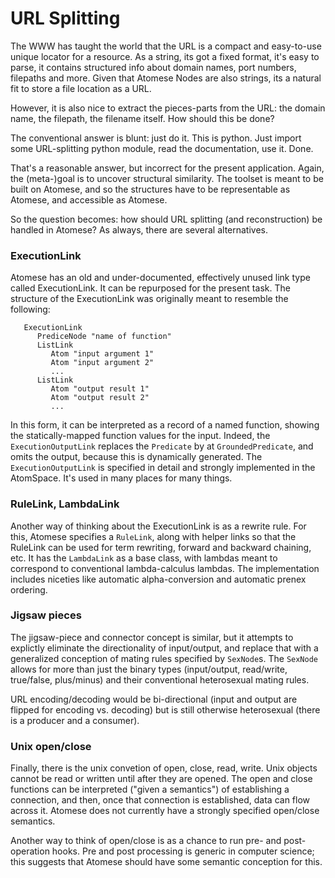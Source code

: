 URL Splitting
=============
The WWW has taught the world that the URL is a compact and easy-to-use
unique locator for a resource. As a string, its got a fixed format, it's
easy to parse, it contains structured info about domain names, port
numbers, filepaths and more.  Given that Atomese Nodes are also strings,
its a natural fit to store a file location as a URL.

However, it is also nice to extract the pieces-parts from the URL: the
domain name, the filepath, the filename itself. How should this be done?

The conventional answer is blunt: just do it. This is python. Just import
some URL-splitting python module, read the documentation, use it. Done.

That's a reasonable answer, but incorrect for the present application.
Again, the (meta-)goal is to uncover structural similarity. The toolset
is meant to be built on Atomese, and so the structures have to be
representable as Atomese, and accessible as Atomese.

So the question becomes: how should URL splitting (and reconstruction)
be handled in Atomese? As always, there are several alternatives.

### ExecutionLink
Atomese has an old and under-documented, effectively unused link type
called ExecutionLink. It can be repurposed for the present task. The
structure of the ExecutionLink was originally meant to resemble the
following:
```
   ExecutionLink
      PrediceNode "name of function"
      ListLink
         Atom "input argument 1"
         Atom "input argument 2"
         ...
      ListLink
         Atom "output result 1"
         Atom "output result 2"
         ...
```
In this form, it can be interpreted as a record of a named function,
showing the statically-mapped function values for the input. Indeed,
the `ExecutionOutputLink` replaces the `Predicate` by at
`GroundedPredicate`, and omits the output, because this is dynamically
generated. The `ExecutionOutputLink` is specified in detail and strongly
implemented in the AtomSpace. It's used in many places for many things.

### RuleLink, LambdaLink
Another way of thinking about the ExecutionLink is as a rewrite rule.
For this, Atomese specifies a `RuleLink`, along with helper links so
that the RuleLink can be used for term rewriting, forward and backward
chaining, etc. It has the `LambdaLink` as a base class, with lambdas
meant to correspond to conventional lambda-calculus lambdas. The
implementation includes niceties like automatic alpha-conversion and
automatic prenex ordering.

### Jigsaw pieces
The jigsaw-piece and connector concept is similar, but it attempts to
explictly eliminate the directionality of input/output, and replace
that with a generalized conception of mating rules specified by
`SexNode`s. The `SexNode` allows for more than just the binary types
(input/output, read/write, true/false, plus/minus) and their
conventional heterosexual mating rules.

URL encoding/decoding would be bi-directional (input and output are
flipped for encoding vs. decoding) but is still otherwise heterosexual
(there is a producer and a consumer).

### Unix open/close
Finally, there is the unix convetion of open, close, read, write. Unix
objects cannot be read or written until after they are opened. The open
and close functions can be interpreted ("given a semantics") of
establishing a connection, and then, once that connection is established,
data can flow across it. Atomese does not currently have a strongly
specified open/close semantics.

Another way to think of open/close is as a chance to run pre- and
post-operation hooks. Pre and post processing is generic in computer
science; this suggests that Atomese should have some semantic conception
for this.
